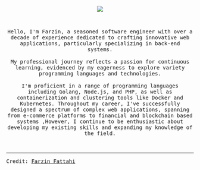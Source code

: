 </br></br>
<p align="center">
<img src="https://img.icons8.com/color/26/000000/github-2.png"/>
</p>

 </br>
<p align="center">
<samp>
Hello, I'm Farzin, a seasoned software engineer with over a decade of experience dedicated to crafting innovative web applications, particularly specializing in back-end systems. </samp>
</br></br>
<samp>
My professional journey reflects a passion for continuous learning, evidenced by my eagerness to explore variety programming languages and technologies.</samp>
</br></br>
<samp>
I'm proficient in a range of programming languages including Golang, Node.js, and PHP, as well as containerization and clustering tools like Docker and Kubernetes. Throughout my career, I've successfully designed a spectrum of complex web applications, spanning from e-commerce platforms to financial and blockchain based systems ,However, I continue to be enthusiastic about developing my existing skills and expanding my knowledge of the field.
</samp>
</p>
<samp>
<p align="center">
</p>

<br/>



------
Credit: [Farzin Fattahi](https://github.com/farzinft)

